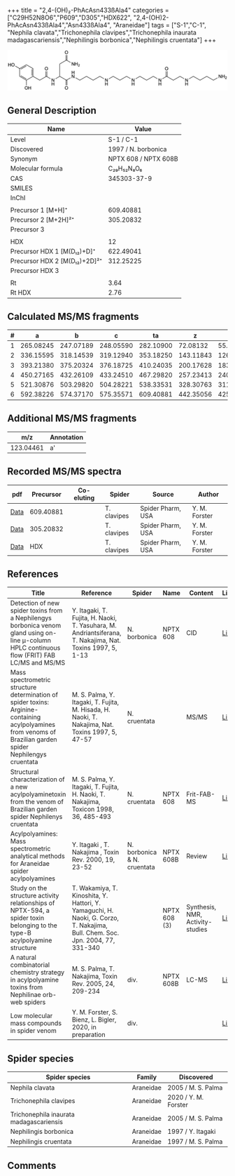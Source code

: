 +++
title = "2,4-(OH)₂-PhAcAsn433ßAla4"
categories = ["C29H52N8O6","P609","D305","HDX622",
"2,4-(OH)2-PhAcAsn433ßAla4","Asn433ßAla4",
"Araneidae"]
tags = ["S-1","C-1",
"Nephila clavata","Trichonephila clavipes","Trichonephila inaurata madagascariensis","Nephilingis borbonica","Nephilingis cruentata"]
+++

![](/img/2-4-OH2-PhAcAsn433bAla4.png)

## General Description

| Name                         | Value                |
|------------------------------|----------------------|
| Level                        | S-1 / C-1            |
| Discovered                   | 1997 / N. borbonica  |
| Synonym                      | NPTX 608 / NPTX 608B |
| Molecular formula            | C₂₉H₅₂N₈O₆           |
| CAS                          | 345303-37-9          |
| SMILES |   |
| InChI  |   |
|                              |                      |
| Precursor 1 [M+H]⁺           | 609.40881            |
| Precursor 2 [M+2H]²⁺         | 305.20832            |
| Precursor 3                  |                      |
|                              |                      |
| HDX                          | 12                   |
| Precursor HDX 1 [M(D₁₂)+D]⁺   | 622.49041            |
| Precursor HDX 2 [M(D₁₂)+2D]²⁺ | 312.25225            |
| Precursor HDX 3              |                      |
|                              |                      |
| Rt                           | 3.64                     |
| Rt HDX                       | 2.76                     |

## Calculated MS/MS fragments

| # | a         | b         | c         | ta        | z         | y         | tz        |
|---|-----------|-----------|-----------|-----------|-----------|-----------|-----------|
| 1 | 265.08245 | 247.07189 | 248.05590 | 282.10900 | 72.08132  | 55.05477  | 89.10787  |
| 2 | 336.15595 | 318.14539 | 319.12940 | 353.18250 | 143.11843 | 126.09188 | 160.14498 |
| 3 | 393.21380 | 375.20324 | 376.18725 | 410.24035 | 200.17628 | 183.14973 | 217.20283 |
| 4 | 450.27165 | 432.26109 | 433.24510 | 467.29820 | 257.23413 | 240.20758 | 274.26068 |
| 5 | 521.30876 | 503.29820 | 504.28221 | 538.33531 | 328.30763 | 311.28108 | 345.33418 |
| 6 | 592.38226 | 574.37170 | 575.35571 | 609.40881 | 442.35056 | 425.32401 | 459.37711 |

## Additional MS/MS fragments

| m/z       | Annotation |
|-----------|------------|
| 123.04461 | a'         |

## Recorded MS/MS spectra

| pdf | Precursor | Co-eluting | Spider | Source | Author |
|-----|-----------|------------|--------|--------|--------|
| [Data](/pdf/N-clavipes/609_2-4-OH2-PhAcAsn433bAla4_Nc.pdf) | 609.40881 |           | T. clavipes| Spider Pharm, USA | Y. M. Forster |
| [Data](/pdf/N-clavipes/609_2-4-OH2-PhAcAsn433bAla4_Nc_2.pdf) | 305.20832 |           | T. clavipes| Spider Pharm, USA | Y. M. Forster |
| [Data](/pdf/N-clavipes/609_2-4-OH2-PhAcAsn433bAla4_Nc_HDX.pdf) | HDX |           | T. clavipes| Spider Pharm, USA | Y. M. Forster |

## References

| Title                                                                                                                                                        | Reference                                                                                                                     | Spider                      | Name         | Content                          | Link                                                                                                               |
|--------------------------------------------------------------------------------------------------------------------------------------------------------------|-------------------------------------------------------------------------------------------------------------------------------|-----------------------------|--------------|----------------------------------|--------------------------------------------------------------------------------------------------------------------|
| Detection of new spider toxins from a Nephilengys borbonica venom gland using on-line µ-column HPLC continuous flow (FRIT) FAB LC/MS and MS/MS               | Y. Itagaki, T. Fujita, H. Naoki, T. Yasuhara, M. Andriantsiferana, T. Nakajima, Nat. Toxins 1997, 5, 1-13                     | N. borbonica                | NPTX 608         | CID                          | [Link](https://onlinelibrary.wiley.com/doi/abs/10.1002/%28SICI%29%281997%295%3A1%3C1%3A%3AAID-NT1%3E3.0.CO%3B2-8)  |
| Mass spectrometric structure determination of spider toxins: Arginine-containing acylpolyamines from venoms of Brazilian garden spider Nephilengys cruentata | M. S. Palma, Y. Itagaki, T. Fujita, M. Hisada, H. Naoki, T. Nakajima, Nat. Toxins 1997, 5, 47-57                              | N. cruentata                |              | MS/MS                            | [Link](https://onlinelibrary.wiley.com/doi/abs/10.1002/%28SICI%29%281997%295%3A2%3C47%3A%3AAID-NT1%3E3.0.CO%3B2-X) |
| Structural characterization of a new acylpolyaminetoxin from the venom of Brazilian garden spider Nephilenys cruentata                                       | M. S. Palma, Y. Itagaki, T. Fujita, H. Naoki, T. Nakajima, Toxicon 1998, 36, 485-493                                          | N. cruentata                | NPTX 608     | Frit-FAB-MS                      | [Link](https://www.sciencedirect.com/science/article/pii/S0041010197001396)                                        |
| Acylpolyamines: Mass spectrometric analytical methods for Araneidae spider acylpolyamines                                                                    | Y. Itagaki , T. Nakajima , Toxin Rev. 2000, 19, 23-52                                                                         | N. borbonica & N. cruentata | NPTX 608B    | Review                           | [Link](https://www.tandfonline.com/doi/abs/10.1081/TXR-100100314)                                                  |
| Study on the structure activity relationships of NPTX-594, a spider toxin belonging to the type-B acylpolyamine structure                                    | T. Wakamiya, T. Kinoshita, Y. Hattori, Y. Yamaguchi, H. Naoki, G. Corzo, T. Nakajima, Bull. Chem. Soc. Jpn. 2004, 77, 331-340 |                             | NPTX 608 (3) | Synthesis, NMR, Activity-studies | [Link](https://www.journal.csj.jp/doi/10.1246/bcsj.77.331)                                                         |
| A natural combinatorial chemistry strategy in acylpolyamine toxins from Nephilinae orb-web spiders                                                           | M. S. Palma, T. Nakajima, Toxin Rev. 2005, 24, 209-234                                                                        | div.                        | NPTX 608B    | LC-MS                            | [Link](https://www.tandfonline.com/doi/abs/10.1081/TXR-200057857)                                                  | 
| Low molecular mass compounds in spider venom      | Y. M. Forster, S. Bienz, L. Bigler, 2020, in preparation          | div.       |   |   | [Link](unknown) |

## Spider species

| Spider species                    | Family    | Discovered         |
|-----------------------------------|-----------|--------------------|
| Nephila clavata                   | Araneidae | 2005 / M. S. Palma |
| Trichonephila clavipes | Araneidae | 2020 / Y. M. Forster |
| Trichonephila inaurata madagascariensis | Araneidae | 2005 / M. S. Palma |
| Nephilingis borbonica             | Araneidae | 1997 / Y. Itagaki  |
| Nephilingis cruentata             | Araneidae | 1997 / M. S. Palma |

## Comments